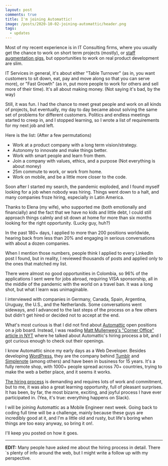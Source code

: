```yaml
---
layout: post
comments: true
title: I'm joining Automattic!
image: /posts/2020-10-02-joining-automattic/header.png
tags:
  - updates
---
```


Most of my recent experience is in IT Consulting firms, where you usually get the chance to work on short term projects (mostly), or [staff augmentation gigs](https://en.wikipedia.org/wiki/Staff_augmentation), but opportunities to work on real product development are slim.<!--more-->

IT Services in general, it's about either "Table Turnover" (as in, you want customers to sit down, eat, pay and move along so that you can serve more), or "Fast Growth" (as in, put more people to work for others and sell more of their time).  It's all about making money. (Not saying it's bad, by the way)

Still, it was fun.  I had the chance to meet great people and work on all kinds of projects, but eventually, my day to day became about solving the same set of problems for different customers.  Politics and endless meetings started to creep in, and I stopped learning, so I wrote a list of requirements for my next job and left.

Here is the list: (After a few permutations)

* Work at a product company with a long term vision/strategy.
* Autonomy to innovate and make things better.
* Work with smart people and learn from them.
* Join a company with values, ethics, and a purpose (Not everything is about money)
* 25m commute to work, or work from home.
* Work on mobile, and be a little more closer to the code.

Soon after I started my search, the pandemic exploded, and I found myself looking for a job when nobody was hiring.  Things went down to a halt, and many companies froze hiring, especially in Latin America.

Thanks to Elena (my wife), who supported me (both emotionally and financially) and the fact that we have no kids and little debt, I could still approach things calmly and sit down at home for more than six months looking for the right opportunity.  (Lucky guy, huh?)

In the past 180+ days, I applied to more than 200 positions worldwide, hearing back from less than 20% and engaging in serious conversations with about a dozen companies.

When I mention those numbers, people think I applied to every LinkedIn post I found, but in reality, I reviewed thousands of posts and applied only to the ones that matched my list.

There were almost no good opportunities in Colombia, so 96% of the applications I sent were for jobs abroad, requiring VISA sponsorship, all in the middle of the pandemic with the world on a travel ban.  It was a long shot, but what I learn was unimaginable.

I interviewed with companies in Germany, Canada, Spain, Argentina, Uruguay, the U.S., and the Netherlands.  Some conversations went sideways,  and I advanced to the last steps of the process on a few others but didn't get hired or decided not to accept at the end.

What's most curious is that I did not find about [Automattic](https://automattic.com) open positions on a job board.  Instead,  I was reading [Matt Mullenweg's "Corner Office" article in NYT](https://www.nytimes.com/2020/07/12/business/matt-mullenweg-automattic-corner-office.html) where he talked about Automattic's hiring process a bit, and I got curious enough to check out their openings.

I know Automattic since my early days as a Web Developer.  Besides developing [WordPress](http://wordpress.com), they are the company behind [Tumblr](http://tumblr.com) and [Simplenote](https://simplenote.com) (among others) and have been in business for 15 years.   It's a fully remote shop, with 1000+ people spread across 70+ countries, trying to make the web a better place, and it seems it works.

[The hiring process](https://automattic.com/work-with-us/how-we-hire-developers/) is demanding and requires lots of work and commitment, but to me, it was also a great learning opportunity, full of pleasant surprises.  It has been, by far, the most bizarre, exciting, and joyful process I have ever participated in. (Yea, it's true: everything happens on Slack).

I will be joining Automattic as a Mobile Engineer next week.  Going back to coding full time will be a challenge, mainly because these guys are incredibly good at it, and I'm a little old and rusty, but life's boring when things are too easy anyway, so bring it on!.

I'll keep you posted on how it goes.

---
**EDIT:**  Many people have asked me about the hiring process in detail.  There´s plenty of info around the web, but I might write a follow up with my perspective.

